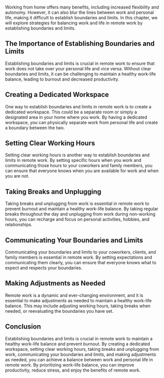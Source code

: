
Working from home offers many benefits, including increased flexibility and autonomy. However, it can also blur the lines between work and personal life, making it difficult to establish boundaries and limits. In this chapter, we will explore strategies for balancing work and life in remote work by establishing boundaries and limits.

The Importance of Establishing Boundaries and Limits
---------------------------------------------------------------

Establishing boundaries and limits is crucial in remote work to ensure that work does not take over your personal life and vice versa. Without clear boundaries and limits, it can be challenging to maintain a healthy work-life balance, leading to burnout and decreased productivity.

Creating a Dedicated Workspace
-----------------------------------------

One way to establish boundaries and limits in remote work is to create a dedicated workspace. This could be a separate room or simply a designated area in your home where you work. By having a dedicated workspace, you can physically separate work from personal life and create a boundary between the two.

Setting Clear Working Hours
--------------------------------------

Setting clear working hours is another way to establish boundaries and limits in remote work. By setting specific hours when you work and communicating those hours to your coworkers and family members, you can ensure that everyone knows when you are available for work and when you are not.

Taking Breaks and Unplugging
---------------------------------------

Taking breaks and unplugging from work is essential in remote work to prevent burnout and maintain a healthy work-life balance. By taking regular breaks throughout the day and unplugging from work during non-working hours, you can recharge and focus on personal activities, hobbies, and relationships.

Communicating Your Boundaries and Limits
---------------------------------------------------

Communicating your boundaries and limits to your coworkers, clients, and family members is essential in remote work. By setting expectations and communicating them clearly, you can ensure that everyone knows what to expect and respects your boundaries.

Making Adjustments as Needed
---------------------------------------

Remote work is a dynamic and ever-changing environment, and it is essential to make adjustments as needed to maintain a healthy work-life balance. This may include adjusting working hours, taking breaks when needed, or reevaluating the boundaries you have set.

Conclusion
----------

Establishing boundaries and limits is crucial in remote work to maintain a healthy work-life balance and prevent burnout. By creating a dedicated workspace, setting clear working hours, taking breaks and unplugging from work, communicating your boundaries and limits, and making adjustments as needed, you can achieve a balance between work and personal life in remote work. By prioritizing work-life balance, you can improve productivity, reduce stress, and enjoy the benefits of remote work.
